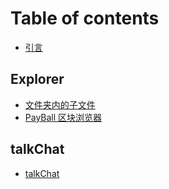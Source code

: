 # Table of contents

* [引言](README.md)

## Explorer

* [文件夹内的子文件](explorer/wen-jian-jia-nei-de-zi-wen-jian.md)
* [PayBall 区块浏览器](explorer/payball-blockchain-explorer.md)

## talkChat

* [talkChat](talkchat/talkchat.md)

